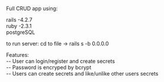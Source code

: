 Full CRUD app using:

rails -4.2.7<br>
ruby -2.3.1<br>
postgreSQL<br>

to run server: 
cd to file -> rails s -b 0.0.0.0<br>

Features:<br>
-- User can login/register and create secrets<br>
-- Password is encryped by bcrypt<br>
-- Users can create secrets and like/unlike other users secrets<br>
